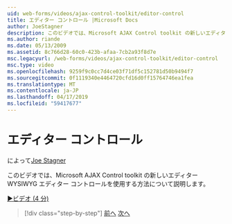 ```yaml
---
uid: web-forms/videos/ajax-control-toolkit/editor-control
title: エディター コントロール |Microsoft Docs
author: JoeStagner
description: このビデオでは、Microsoft AJAX Control toolkit の新しいエディター WYSIWYG エディター コントロールを使用する方法について説明します。
ms.author: riande
ms.date: 05/13/2009
ms.assetid: 8c766d28-60c0-423b-afaa-7cb2a93f8d7e
msc.legacyurl: /web-forms/videos/ajax-control-toolkit/editor-control
msc.type: video
ms.openlocfilehash: 9259f9c0cc7d4ce03f71df5c152781d50b9494f7
ms.sourcegitcommit: 0f1119340e4464720cfd16d0ff15764746ea1fea
ms.translationtype: MT
ms.contentlocale: ja-JP
ms.lasthandoff: 04/17/2019
ms.locfileid: "59417677"
---
```

# <a name="editor-control"></a>エディター コントロール

によって[Joe Stagner](https://github.com/JoeStagner)

このビデオでは、Microsoft AJAX Control toolkit の新しいエディター WYSIWYG エディター コントロールを使用する方法について説明します。

[&#9654;ビデオ (4 分)](https://channel9.msdn.com/Blogs/ASP-NET-Site-Videos/editor-control)

> [!div class="step-by-step"]
> [前へ](combo-box.md)
> [次へ](editor-control-custom.md)
